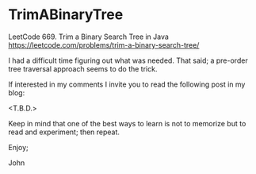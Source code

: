 # TrimABinaryTree
LeetCode 669. Trim a Binary Search Tree in Java
https://leetcode.com/problems/trim-a-binary-search-tree/

I had a difficult time figuring out what was needed.
That said; a pre-order tree traversal approach seems to do the trick.

If interested in my comments I invite you to read the following post
in my blog:

<T.B.D.>

Keep in mind that one of the best ways to learn is not to memorize 
but to read and experiment; then repeat.

Enjoy;

John
